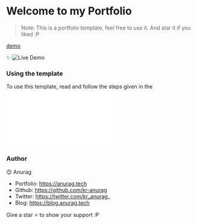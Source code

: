 <h1>
    Welcome to my Portfolio
</h1>

> Note: This is a portfolio template, feel free to use it. And star it if you liked :P

[demo](./public/assests/demo.png)

✨ ![Live Demo](https://anurag.tech)

### Using the template

To use this template, read and follow the steps given in the ![Using Guide](./USING.md)

### Author

😊 Anurag

- Portfolio: https://anurag.tech
- Github: https://github.com/kr-anurag
- Twitter: https://twitter.com/kr_anurag_
- Blog: https://blog.anurag.tech

Give a star ⭐ to show your support :P